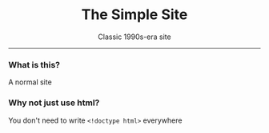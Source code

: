 <div align=center>
  
  # The Simple Site
 
  Classic 1990s-era site

</div>

---

### What is this?

A normal site

### Why not just use html?

You don't need to write `<!doctype html>` everywhere
